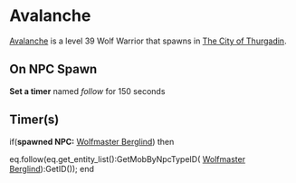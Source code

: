 # Avalanche



[Avalanche](/npc/115184) is a level 39 Wolf Warrior that spawns in [The City of Thurgadin](/zone/115).



## On NPC Spawn

**Set a timer** named *follow* for 150 seconds


## Timer(s)

if(**spawned NPC:**  [Wolfmaster Berglind](/npc/115102)) then


eq.follow(eq.get_entity_list():GetMobByNpcTypeID( [Wolfmaster Berglind](/npc/115102)):GetID());
end
